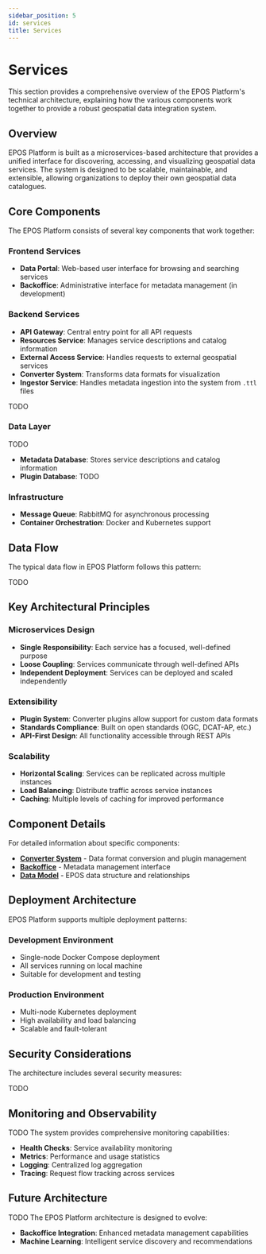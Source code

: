 ```yaml
---
sidebar_position: 5
id: services
title: Services
---
```


# Services

This section provides a comprehensive overview of the EPOS Platform's technical architecture, explaining how the various components work together to provide a robust geospatial data integration system.

## Overview

EPOS Platform is built as a microservices-based architecture that provides a unified interface for discovering, accessing, and visualizing geospatial data services. The system is designed to be scalable, maintainable, and extensible, allowing organizations to deploy their own geospatial data catalogues.

## Core Components

The EPOS Platform consists of several key components that work together:

### Frontend Services

- **Data Portal**: Web-based user interface for browsing and searching services
- **Backoffice**: Administrative interface for metadata management (in development)

### Backend Services

- **API Gateway**: Central entry point for all API requests
- **Resources Service**: Manages service descriptions and catalog information
- **External Access Service**: Handles requests to external geospatial services
- **Converter System**: Transforms data formats for visualization
- **Ingestor Service**: Handles metadata ingestion into the system from `.ttl` files

TODO

### Data Layer

TODO

- **Metadata Database**: Stores service descriptions and catalog information
- **Plugin Database**: TODO

### Infrastructure

- **Message Queue**: RabbitMQ for asynchronous processing
- **Container Orchestration**: Docker and Kubernetes support

## Data Flow

The typical data flow in EPOS Platform follows this pattern:

TODO

## Key Architectural Principles

### Microservices Design

- **Single Responsibility**: Each service has a focused, well-defined purpose
- **Loose Coupling**: Services communicate through well-defined APIs
- **Independent Deployment**: Services can be deployed and scaled independently

### Extensibility

- **Plugin System**: Converter plugins allow support for custom data formats
- **Standards Compliance**: Built on open standards (OGC, DCAT-AP, etc.)
- **API-First Design**: All functionality accessible through REST APIs

### Scalability

- **Horizontal Scaling**: Services can be replicated across multiple instances
- **Load Balancing**: Distribute traffic across service instances
- **Caching**: Multiple levels of caching for improved performance

## Component Details

For detailed information about specific components:

- **[Converter System](./converter/converter.md)** - Data format conversion and plugin management
- **[Backoffice](./backoffice.md)** - Metadata management interface
- **[Data Model](../data_model.md)** - EPOS data structure and relationships

## Deployment Architecture

EPOS Platform supports multiple deployment patterns:

### Development Environment

- Single-node Docker Compose deployment
- All services running on local machine
- Suitable for development and testing

### Production Environment

- Multi-node Kubernetes deployment
- High availability and load balancing
- Scalable and fault-tolerant

## Security Considerations

The architecture includes several security measures:

TODO

## Monitoring and Observability

TODO
The system provides comprehensive monitoring capabilities:

- **Health Checks**: Service availability monitoring
- **Metrics**: Performance and usage statistics
- **Logging**: Centralized log aggregation
- **Tracing**: Request flow tracking across services

## Future Architecture

TODO
The EPOS Platform architecture is designed to evolve:

- **Backoffice Integration**: Enhanced metadata management capabilities
- **Machine Learning**: Intelligent service discovery and recommendations
